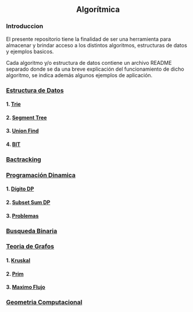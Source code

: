 <div align="center">
  
  ## Algorítmica
 
 
    
</div>

### Introduccion
 
</ol>

El presente repositorio tiene la finalidad de ser una herramienta para almacenar y brindar acceso a los distintos algoritmos, estructuras de datos y ejemplos basicos.

Cada algoritmo y/o estructura de datos contiene un archivo README separado donde se da una breve explicación del funcionamiento de dicho algoritmo, se indica además algunos ejemplos de aplicación.
</div>

### [Estructura de Datos](https://github.com/Khenya/Algoritmica/tree/main/Estructura%20de%20Datos)

</div>

#### 1. [Trie](https://github.com/Khenya/Algoritmica/tree/main/Estructura%20de%20Datos/Trie)
#### 2. [Segment Tree](https://github.com/Khenya/Algoritmica/tree/main/Estructura%20de%20Datos/SegmentTree)
#### 3. [Union Find](https://github.com/Khenya/Algoritmica/tree/main/Estructura%20de%20Datos/Union%20Find)
#### 4. [BIT](https://github.com/Khenya/Algoritmica/tree/main/Estructura%20de%20Datos/BIT)

</div>

### [Bactracking](https://github.com/Khenya/Algoritmica/tree/main/Bactracking)

</div>

### [Programación Dinamica](https://github.com/Khenya/Algoritmica/tree/main/Programaci%C3%B3n%20Dinamica)

</div>

#### 1. [Dígito DP](https://github.com/Khenya/Algoritmica/tree/main/Programaci%C3%B3n%20Dinamica/Digit%20DP)

#### 2. [Subset Sum DP ](https://github.com/Khenya/Algoritmica/tree/main/Programaci%C3%B3n%20Dinamica/Subset%20Sum%20DP)
#### 3. [Problemas](https://github.com/Khenya/Algoritmica/tree/main/Programaci%C3%B3n%20Dinamica/Problemas)

### [Busqueda Binaria](https://github.com/Khenya/Algoritmica/tree/main/Busqueda%20Binaria)

### [Teoria de Grafos]()

#### 1. [Kruskal](https://github.com/Khenya/Algoritmica/tree/main/Teoria%20De%20Grafos/Kruskal)
#### 2. [Prim](https://github.com/Khenya/Algoritmica/tree/main/Teoria%20De%20Grafos/Prim)
#### 3. [Maximo Flujo](https://github.com/Khenya/Algoritmica/tree/main/Teoria%20De%20Grafos/Maximo%20Flujo)

### [Geometria Computacional](https://github.com/Khenya/Algoritmica/tree/main/Geometria%20Computacional)

